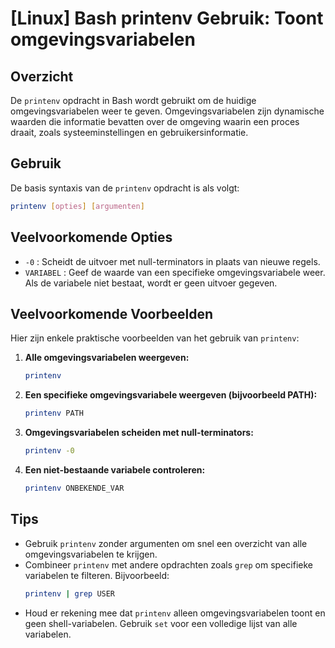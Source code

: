 # [Linux] Bash printenv Gebruik: Toont omgevingsvariabelen

## Overzicht
De `printenv` opdracht in Bash wordt gebruikt om de huidige omgevingsvariabelen weer te geven. Omgevingsvariabelen zijn dynamische waarden die informatie bevatten over de omgeving waarin een proces draait, zoals systeeminstellingen en gebruikersinformatie.

## Gebruik
De basis syntaxis van de `printenv` opdracht is als volgt:

```bash
printenv [opties] [argumenten]
```

## Veelvoorkomende Opties
- `-0` : Scheidt de uitvoer met null-terminators in plaats van nieuwe regels.
- `VARIABEL` : Geef de waarde van een specifieke omgevingsvariabele weer. Als de variabele niet bestaat, wordt er geen uitvoer gegeven.

## Veelvoorkomende Voorbeelden
Hier zijn enkele praktische voorbeelden van het gebruik van `printenv`:

1. **Alle omgevingsvariabelen weergeven:**
   ```bash
   printenv
   ```

2. **Een specifieke omgevingsvariabele weergeven (bijvoorbeeld PATH):**
   ```bash
   printenv PATH
   ```

3. **Omgevingsvariabelen scheiden met null-terminators:**
   ```bash
   printenv -0
   ```

4. **Een niet-bestaande variabele controleren:**
   ```bash
   printenv ONBEKENDE_VAR
   ```

## Tips
- Gebruik `printenv` zonder argumenten om snel een overzicht van alle omgevingsvariabelen te krijgen.
- Combineer `printenv` met andere opdrachten zoals `grep` om specifieke variabelen te filteren. Bijvoorbeeld:
  ```bash
  printenv | grep USER
  ```
- Houd er rekening mee dat `printenv` alleen omgevingsvariabelen toont en geen shell-variabelen. Gebruik `set` voor een volledige lijst van alle variabelen.